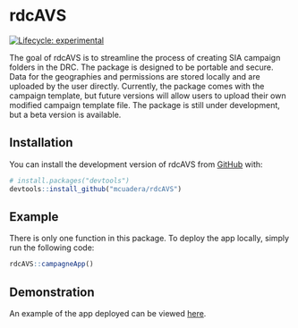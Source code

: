 rdcAVS
================

<!-- README.md is generated from README.Rmd. Please edit that file -->
<!-- badges: start -->

[![Lifecycle:
experimental](https://img.shields.io/badge/lifecycle-experimental-orange.svg)](https://lifecycle.r-lib.org/articles/stages.html#experimental)
<!-- badges: end -->

The goal of rdcAVS is to streamline the process of creating SIA campaign
folders in the DRC. The package is designed to be portable and secure.
Data for the geographies and permissions are stored locally and are
uploaded by the user directly. Currently, the package comes with the
campaign template, but future versions will allow users to upload their
own modified campaign template file. The package is still under
development, but a beta version is available.

## Installation

You can install the development version of rdcAVS from
[GitHub](https://github.com/) with:

``` r
# install.packages("devtools")
devtools::install_github("mcuadera/rdcAVS")
```

## Example

There is only one function in this package. To deploy the app locally,
simply run the following code:

``` r
rdcAVS::campagneApp()
```

## Demonstration

An example of the app deployed can be viewed
[here](https://mcuadera.shinyapps.io/rdcAVS/).

